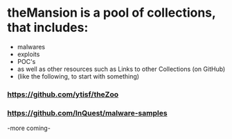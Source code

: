 # theMansion is a pool of collections, that includes:

   - malwares
   - exploits
   - POC's
   - as well as other resources such as Links to other Collections (on GitHub)
   - (like the following, to start with something)
   
   ### https://github.com/ytisf/theZoo
   ### https://github.com/InQuest/malware-samples
   
   
-more coming-

